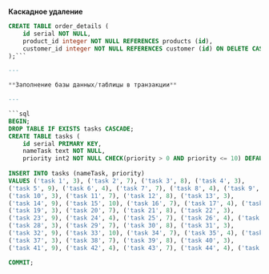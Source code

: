 **Каскадное удаление**
```sql
CREATE TABLE order_details (
	id serial NOT NULL,
	product_id integer NOT NULL REFERENCES products (id),
	customer_id integer NOT NULL REFERENCES customer (id) ON DELETE CASCADE 
);```

---

**Заполнение базы данных/таблицы в транзакции**

---

```sql
BEGIN;
DROP TABLE IF EXISTS tasks CASCADE;
CREATE TABLE tasks (
	id serial PRIMARY KEY,
	nameTask text NOT NULL,
	priority int2 NOT NULL CHECK(priority > 0 AND priority <= 10) DEFAULT 2);
	
INSERT INTO tasks (nameTask, priority) 
VALUES ('task 1', 3), ('task 2', 7), ('task 3', 8), ('task 4', 3),
('task 5', 9), ('task 6', 4), ('task 7', 7), ('task 8', 4), ('task 9', 8),
('task 10', 3), ('task 11', 7), ('task 12', 8), ('task 13', 3),
('task 14', 9), ('task 15', 10), ('task 16', 7), ('task 17', 4), ('task 18', 8),
('task 19', 3), ('task 20', 7), ('task 21', 8), ('task 22', 3),
('task 23', 9), ('task 24', 4), ('task 25', 7), ('task 26', 4), ('task 27', 8),
('task 28', 3), ('task 29', 7), ('task 30', 8), ('task 31', 3),
('task 32', 9), ('task 33', 10), ('task 34', 7), ('task 35', 4), ('task 36', 8),
('task 37', 3), ('task 38', 7), ('task 39', 8), ('task 40', 3),
('task 41', 9), ('task 42', 4), ('task 43', 7), ('task 44', 4), ('task 45', 8);

COMMIT;
```